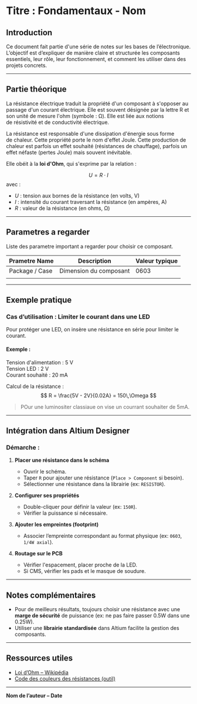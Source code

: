# Titre : Fondamentaux - Nom 

## Introduction

Ce document fait partie d'une série de notes sur les bases de l’électronique. L’objectif est d’expliquer de manière claire et structurée les composants essentiels, leur rôle, leur fonctionnement, et comment les utiliser dans des projets concrets. 

---
## Partie théorique

La résistance électrique traduit la propriété d'un composant à s'opposer au passage d'un courant électrique. Elle est souvent désignée par la lettre R et son unité de mesure l'ohm (symbole : Ω). Elle est liée aux notions de résistivité et de conductivité électrique.

La résistance est responsable d'une dissipation d'énergie sous forme de chaleur. Cette propriété porte le nom d'effet Joule. Cette production de chaleur est parfois un effet souhaité (résistances de chauffage), parfois un effet néfaste (pertes Joule) mais souvent inévitable.

Elle obéit à la **loi d'Ohm**, qui s'exprime par la relation :

$$
U = R \cdot I
$$
avec :

- $U$ : tension aux bornes de la résistance (en volts, V)  
- $I$ : intensité du courant traversant la résistance (en ampères, A)  
- $R$ : valeur de la résistance (en ohms, Ω)

---
## Parametres a regarder

Liste des parametre important a regarder pour choisir ce composant. 

| Prametre Name  | Description            | Valeur typique |
| -------------- | ---------------------- | -------------- |
| Package / Case | Dimension du composant | 0603           |
|                |                        |                |

---
## Exemple pratique

### Cas d’utilisation : Limiter le courant dans une LED
Pour protéger une LED, on insère une résistance en série pour limiter le courant.
#### Exemple :
Tension d'alimentation : 5 V  
Tension LED : 2 V  
Courant souhaité : 20 mA

Calcul de la résistance :
$$
R = \frac{5V - 2V}{0.02A} = 150\,\Omega
$$

> POur une luminositer classiaue on vise un courrant souhaiter de 5mA.

---
## Intégration dans Altium Designer

### Démarche :
1. **Placer une résistance dans le schéma**
   - Ouvrir le schéma.
   - Taper `R` pour ajouter une résistance (`Place > Component` si besoin).
   - Sélectionner une résistance dans la librairie (ex: `RESISTOR`).

2. **Configurer ses propriétés**
   - Double-cliquer pour définir la valeur (ex: `150R`).
   - Vérifier la puissance si nécessaire.

3. **Ajouter les empreintes (footprint)**
   - Associer l’empreinte correspondant au format physique (ex: `0603`, `1/4W axial`).

4. **Routage sur le PCB**
   - Vérifier l'espacement, placer proche de la LED.
   - Si CMS, vérifier les pads et le masque de soudure.

---
## Notes complémentaires
- Pour de meilleurs résultats, toujours choisir une résistance avec une **marge de sécurité** de puissance (ex: ne pas faire passer 0.5W dans une 0.25W).
- Utiliser une **librairie standardisée** dans Altium facilite la gestion des composants.

---
## Ressources utiles
- [Loi d’Ohm – Wikipédia](https://fr.wikipedia.org/wiki/Loi_d%27Ohm)
- [Code des couleurs des résistances (outil)](https://www.digikey.fr/en/resources/conversion-calculators/conversion-calculator-resistor-color-code)

---
**Nom de l’auteur – Date**